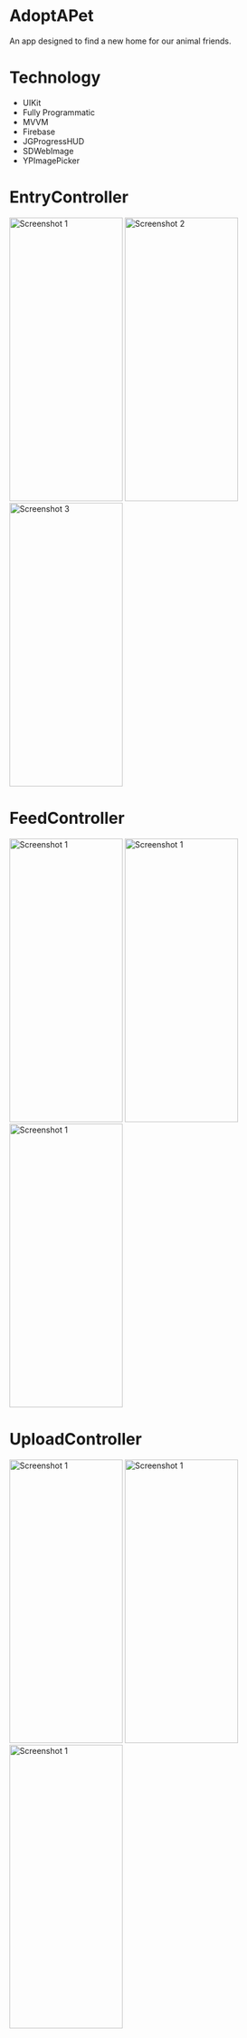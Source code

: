 # AdoptAPet
An app designed to find a new home for our animal friends.

# Technology
- UIKit
- Fully Programmatic
- MVVM
- Firebase
- JGProgressHUD
- SDWebImage
- YPImagePicker


<h1>EntryController</h1>

<img src="https://github.com/ErdalKeser/AdoptAPet/assets/117985999/060b0fe9-c180-4467-a791-c8330c34540c.png" alt="Screenshot 1" style="width:200px; height:500px;">
<img src="https://github.com/ErdalKeser/AdoptAPet/assets/117985999/1acbf663-4cce-489d-ab3d-b2da51769de2.png" alt="Screenshot 2" style="width:200px; height:500px;">
<img src="https://github.com/ErdalKeser/AdoptAPet/assets/117985999/dc971408-cadf-485d-a74b-d40328e3290b.png" alt="Screenshot 3" style="width:200px; height:500px;">

<h1>FeedController</h1>


<img src="https://github.com/ErdalKeser/AdoptAPet/assets/117985999/b1924287-1f74-46ad-b09b-8d7dcea5a9af.png" alt="Screenshot 1" style="width:200px; height:500px;">
<img src="https://github.com/ErdalKeser/AdoptAPet/assets/117985999/354e008a-84cf-48b3-a46b-5afcfd7e2266.png" alt="Screenshot 1" style="width:200px; height:500px;">
<img src="https://github.com/ErdalKeser/AdoptAPet/assets/117985999/6c699b74-8723-410e-94a5-745b9fc46599.png" alt="Screenshot 1" style="width:200px; height:500px;">

<h1>UploadController</h1>

<img src="https://github.com/ErdalKeser/AdoptAPet/assets/117985999/0d14758c-554c-4d38-a851-7e6f03e2496e.png" alt="Screenshot 1" style="width:200px; height:500px;">
<img src="https://github.com/ErdalKeser/AdoptAPet/assets/117985999/487d2d01-9d60-4281-9273-6d9a0e5b96da.png" alt="Screenshot 1" style="width:200px; height:500px;">
<img src="https://github.com/ErdalKeser/AdoptAPet/assets/117985999/16d3a0d0-4fd7-4558-88f3-653b37142986.png" alt="Screenshot 1" style="width:200px; height:500px;">







